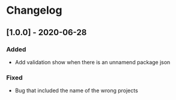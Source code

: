 # Changelog

## [1.0.0] - 2020-06-28

### Added

- Add validation show when there is an unnamend package json

### Fixed

- Bug that included the name of the wrong projects